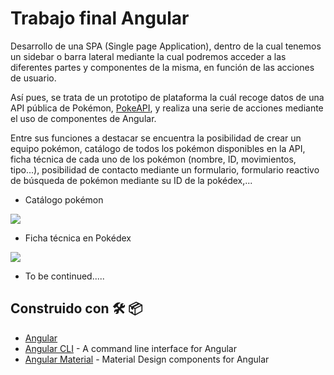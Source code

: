 #   Trabajo final Angular

Desarrollo de una SPA (Single page Application), dentro de la cual tenemos un sidebar o barra lateral mediante la cual podremos acceder a las diferentes partes y componentes de la misma, en función de las acciones de usuario.

Así pues, se trata de un prototipo de plataforma la cuál recoge datos de una API pública de Pokémon, [PokeAPI](https://pokeapi.co/), y realiza una serie de acciones mediante el uso de componentes de Angular.

Entre sus funciones a destacar se encuentra la posibilidad de crear un equipo pokémon, catálogo de todos los pokémon disponibles en la API, ficha técnica de cada uno de los pokémon (nombre, ID, movimientos, tipo...), posibilidad de contacto mediante un formulario, formulario reactivo de búsqueda de pokémon mediante su ID de la pokédex,...

* Catálogo pokémon

![](https://github.com/DarwinGonzalez/proyectoAngular/blob/master/src/assets/images/catalog.gif?raw=true)

* Ficha técnica en Pokédex

![](https://github.com/DarwinGonzalez/proyectoAngular/blob/master/src/assets/images/itempokedex.gif?raw=true)

* To be continued.....

## Construido con  🛠️  📦

* [Angular](https://angular.io/)
* [Angular CLI](https://cli.angular.io/) - A command line interface for Angular
* [Angular Material](https://material.angular.io/) - Material Design components for Angular
